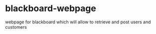 # blackboard-webpage
webpage for blackboard which will allow to retrieve and post users and customers 

